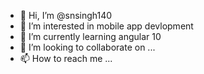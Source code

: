 - 👋 Hi, I’m @snsingh140
- 👀 I’m interested in mobile app devlopment
- 🌱 I’m currently learning angular 10
- 💞️ I’m looking to collaborate on ...
- 📫 How to reach me ...

<!---
snsingh140/snsingh140 is a ✨ special ✨ repository because its `README.md` (this file) appears on your GitHub profile.
You can click the Preview link to take a look at your changes.
--->
